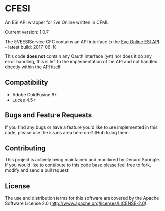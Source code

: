 # CFESI
An ESI API wrapper for Eve Online written in CFML

Current version: 1.0.7

The EVEESIService CFC contains an API interface to the [Eve Online ESI API](https://esi.tech.ccp.is/latest/) - latest build: 2017-06-10

This code **does not** contain any Oauth interface (yet) nor does it do any error handling, this is left to the implementation of the API and not handled directly within the API itself.


## Compatibility

* Adobe ColdFusion 9+
* Lucee 4.5+


## Bugs and Feature Requests

If you find any bugs or have a feature you'd like to see implemented in this code, please use the issues area here on GitHub to log them.

## Contributing

This project is actively being maintained and monitored by Denard Springle. If you would like to contribute to this code base please feel free to fork, modify and send a pull request!

## License

The use and distribution terms for this software are covered by the Apache Software License 2.0 (http://www.apache.org/licenses/LICENSE-2.0).
